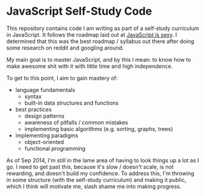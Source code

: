 JavaScript Self-Study Code
==================

This repository contains code I am writing as part of a self-study curriculum in JavaScript. It follows the roadmap laid out at [JavaScript is sexy](http://javascriptissexy.com/how-to-learn-javascript-properly/). I determined that this was the best roadmap / syllabus out there after doing some research on reddit and googling around.

My main goal is to master JavaScript, and by this I mean: to know how to make awesome shit with it with little time and high independence.

To get to this point, I aim to gain mastery of:
* language fundamentals
  * syntax
  * built-in data structures and functions
* best practices
  * design patterns
  * awareness of pitfalls / common mistakes
  * implementing basic algorithms (e.g. sorting, graphs, trees) 
* implementing paradigms
  * object-oriented
  * functional programming 

As of Sep 2014, I'm still in the lame area of having to look things up a lot as I go. I need to get past this, because it's slow / doesn't scale, is not rewarding, and doesn't build my confidence. To address this, I'm throwing in some structure (with the self-study curriculum) and making it public, which I think will motivate me, slash shame me into making progress. 